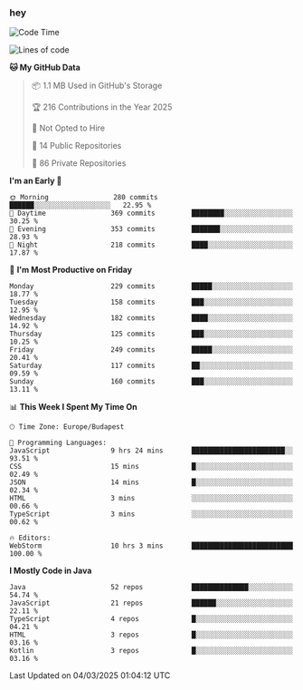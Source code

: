 ### hey

<!--START_SECTION:waka-->
![Code Time](http://img.shields.io/badge/Code%20Time-1%2C118%20hrs%2037%20mins-blue)

![Lines of code](https://img.shields.io/badge/From%20Hello%20World%20I%27ve%20Written-2.4%20million%20lines%20of%20code-blue)

**🐱 My GitHub Data** 

> 📦 1.1 MB Used in GitHub's Storage 
 > 
> 🏆 216 Contributions in the Year 2025
 > 
> 🚫 Not Opted to Hire
 > 
> 📜 14 Public Repositories 
 > 
> 🔑 86 Private Repositories 
 > 
**I'm an Early 🐤** 

```text
🌞 Morning                280 commits         ██████░░░░░░░░░░░░░░░░░░░   22.95 % 
🌆 Daytime                369 commits         ████████░░░░░░░░░░░░░░░░░   30.25 % 
🌃 Evening                353 commits         ███████░░░░░░░░░░░░░░░░░░   28.93 % 
🌙 Night                  218 commits         ████░░░░░░░░░░░░░░░░░░░░░   17.87 % 
```
📅 **I'm Most Productive on Friday** 

```text
Monday                   229 commits         █████░░░░░░░░░░░░░░░░░░░░   18.77 % 
Tuesday                  158 commits         ███░░░░░░░░░░░░░░░░░░░░░░   12.95 % 
Wednesday                182 commits         ████░░░░░░░░░░░░░░░░░░░░░   14.92 % 
Thursday                 125 commits         ███░░░░░░░░░░░░░░░░░░░░░░   10.25 % 
Friday                   249 commits         █████░░░░░░░░░░░░░░░░░░░░   20.41 % 
Saturday                 117 commits         ██░░░░░░░░░░░░░░░░░░░░░░░   09.59 % 
Sunday                   160 commits         ███░░░░░░░░░░░░░░░░░░░░░░   13.11 % 
```


📊 **This Week I Spent My Time On** 

```text
🕑︎ Time Zone: Europe/Budapest

💬 Programming Languages: 
JavaScript               9 hrs 24 mins       ███████████████████████░░   93.51 % 
CSS                      15 mins             █░░░░░░░░░░░░░░░░░░░░░░░░   02.49 % 
JSON                     14 mins             █░░░░░░░░░░░░░░░░░░░░░░░░   02.34 % 
HTML                     3 mins              ░░░░░░░░░░░░░░░░░░░░░░░░░   00.66 % 
TypeScript               3 mins              ░░░░░░░░░░░░░░░░░░░░░░░░░   00.62 % 

🔥 Editors: 
WebStorm                 10 hrs 3 mins       █████████████████████████   100.00 % 
```

**I Mostly Code in Java** 

```text
Java                     52 repos            ██████████████░░░░░░░░░░░   54.74 % 
JavaScript               21 repos            ██████░░░░░░░░░░░░░░░░░░░   22.11 % 
TypeScript               4 repos             █░░░░░░░░░░░░░░░░░░░░░░░░   04.21 % 
HTML                     3 repos             █░░░░░░░░░░░░░░░░░░░░░░░░   03.16 % 
Kotlin                   3 repos             █░░░░░░░░░░░░░░░░░░░░░░░░   03.16 % 
```




 Last Updated on 04/03/2025 01:04:12 UTC
<!--END_SECTION:waka-->

